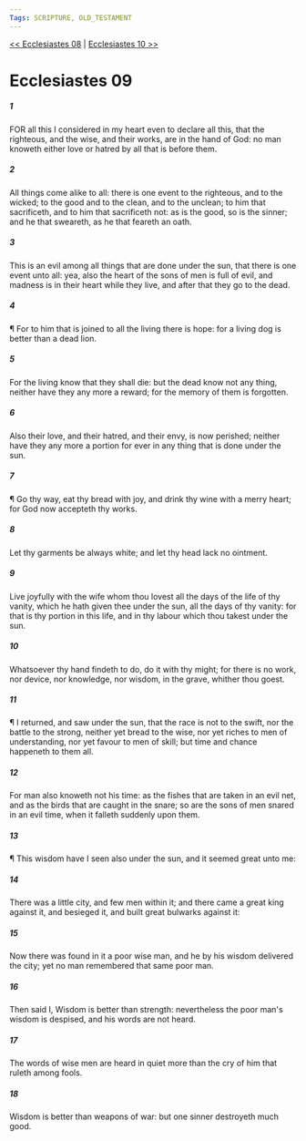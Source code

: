 ```yaml
---
Tags: SCRIPTURE, OLD_TESTAMENT
---
```


[<< Ecclesiastes 08](OLD_TESTAMENT/21_Ecclesiastes/Ecclesiastes_08.md) | [Ecclesiastes 10 >>](OLD_TESTAMENT/21_Ecclesiastes/Ecclesiastes_10.md)

# Ecclesiastes 09

##### 1

FOR all this I considered in my heart even to declare all this, that the righteous, and the wise, and their works, are in the hand of God: no man knoweth either love or hatred by all that is before them.

##### 2

All things come alike to all: there is one event to the righteous, and to the wicked; to the good and to the clean, and to the unclean; to him that sacrificeth, and to him that sacrificeth not: as is the good, so is the sinner; and he that sweareth, as he that feareth an oath.

##### 3

This is an evil among all things that are done under the sun, that there is one event unto all: yea, also the heart of the sons of men is full of evil, and madness is in their heart while they live, and after that they go to the dead.

##### 4

¶ For to him that is joined to all the living there is hope: for a living dog is better than a dead lion.

##### 5

For the living know that they shall die: but the dead know not any thing, neither have they any more a reward; for the memory of them is forgotten.

##### 6

Also their love, and their hatred, and their envy, is now perished; neither have they any more a portion for ever in any thing that is done under the sun.

##### 7

¶ Go thy way, eat thy bread with joy, and drink thy wine with a merry heart; for God now accepteth thy works.

##### 8

Let thy garments be always white; and let thy head lack no ointment.

##### 9

Live joyfully with the wife whom thou lovest all the days of the life of thy vanity, which he hath given thee under the sun, all the days of thy vanity: for that is thy portion in this life, and in thy labour which thou takest under the sun.

##### 10

Whatsoever thy hand findeth to do, do it with thy might; for there is no work, nor device, nor knowledge, nor wisdom, in the grave, whither thou goest.

##### 11

¶ I returned, and saw under the sun, that the race is not to the swift, nor the battle to the strong, neither yet bread to the wise, nor yet riches to men of understanding, nor yet favour to men of skill; but time and chance happeneth to them all.

##### 12

For man also knoweth not his time: as the fishes that are taken in an evil net, and as the birds that are caught in the snare; so are the sons of men snared in an evil time, when it falleth suddenly upon them.

##### 13

¶ This wisdom have I seen also under the sun, and it seemed great unto me:

##### 14

There was a little city, and few men within it; and there came a great king against it, and besieged it, and built great bulwarks against it:

##### 15

Now there was found in it a poor wise man, and he by his wisdom delivered the city; yet no man remembered that same poor man.

##### 16

Then said I, Wisdom is better than strength: nevertheless the poor man's wisdom is despised, and his words are not heard.

##### 17

The words of wise men are heard in quiet more than the cry of him that ruleth among fools.

##### 18

Wisdom is better than weapons of war: but one sinner destroyeth much good.
